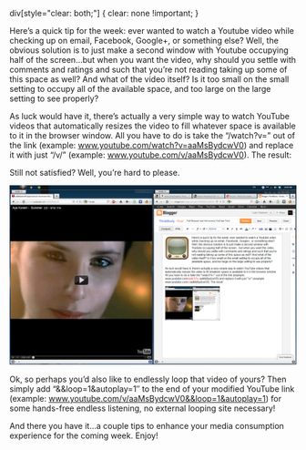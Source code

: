 <!--t Full-Browser YouTube Trick (+Bonus Trick) t-->
<!--tag 2012,archive,thinkboxly,tutorials,web tag-->
div\[style="clear: both;"\] { clear: none !important; }<!--image /content/images/full-browser-youtube-trick-bonus-trick/YT_Tricks1-1024x640.png image-->
  
Here’s a quick tip for the week: ever wanted to watch a Youtube video while checking up on email, Facebook, Google+, or something else? Well, the obvious solution is to just make a second window with Youtube occupying half of the screen…but when you want the video, why should you settle with comments and ratings and such that you’re not reading taking up some of this space as well? And what of the video itself? Is it too small on the small setting to occupy all of the available space, and too large on the large setting to see properly?  
  
As luck would have it, there’s actually a very simple way to watch YouTube videos that automatically resizes the video to fill whatever space is available to it in the browser window. All you have to do is take the “/watch?v=” out of the link (example: www.youtube.com/watch?v=aaMsBydcwV0) and replace it with just “/v/” (example: www.youtube.com/v/aaMsBydcwV0). The result:  
  
Still not satisfied? Well, you’re hard to please.  
  
![](/content/images/full-browser-youtube-trick-bonus-trick/YT_Tricks1-1024x640.png)  
  
Ok, so perhaps you’d also like to endlessly loop that video of yours? Then simply add “&&loop=1&autoplay=1″ to the end of your modified YouTube link (example: www.youtube.com/v/aaMsBydcwV0&&loop=1&autoplay=1) for some hands-free endless listening, no external looping site necessary!  
  
And there you have it…a couple tips to enhance your media consumption experience for the coming week. Enjoy!
